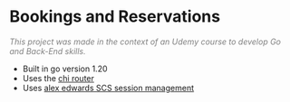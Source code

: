 # Bookings and Reservations
<em style="color:gray;">This project was made in the context of an Udemy course to develop Go and Back-End skills.</em>

- Built in go version 1.20
- Uses the [chi router](https://github.com/go-chi/chi)
- Uses [alex edwards SCS session management](https://github.com/alexedwards/scs)
